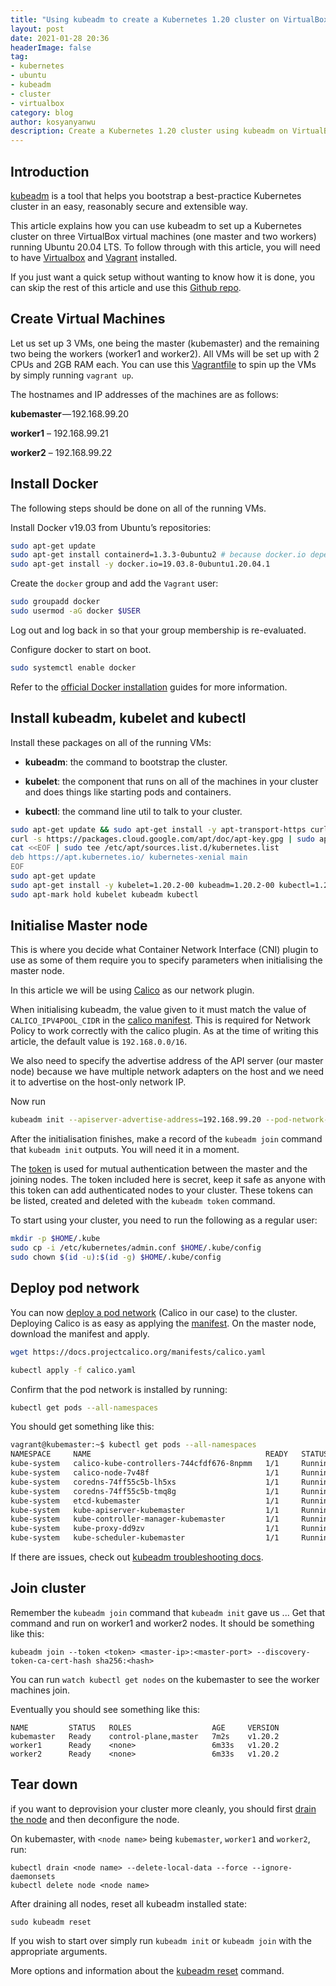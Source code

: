 ```yaml
---
title: "Using kubeadm to create a Kubernetes 1.20 cluster on VirtualBox with Ubuntu"
layout: post
date: 2021-01-28 20:36
headerImage: false
tag:
- kubernetes
- ubuntu
- kubeadm
- cluster
- virtualbox
category: blog
author: kosyanyanwu
description: Create a Kubernetes 1.20 cluster using kubeadm on VirtualBox virtual machines running Ubuntu 20.04 LTS.
---
```


## Introduction
[kubeadm](https://kubernetes.io/docs/reference/setup-tools/kubeadm/) is a tool that helps you bootstrap a best-practice Kubernetes cluster in an easy, reasonably secure and extensible way.

This article explains how you can use kubeadm to set up a Kubernetes cluster on three VirtualBox virtual machines (one master and two workers) running Ubuntu 20.04 LTS. To follow through with this article, you will need to have [Virtualbox](https://www.virtualbox.org/) and [Vagrant](https://www.vagrantup.com/) installed.

If you just want a quick setup without wanting to know how it is done, you can skip the rest of this article and use this [Github repo](https://github.com/kosyfrances/kubeclust).

## Create Virtual Machines
Let us set up 3 VMs, one being the master (kubemaster) and the remaining two being the workers (worker1 and worker2). All VMs will be set up with 2 CPUs and 2GB RAM each.  You can use this [Vagrantfile](https://github.com/kosyfrances/kubeclust/blob/master/Vagrantfile) to spin up the VMs by simply running `vagrant up`.

The hostnames and IP addresses of the machines are as follows:

**kubemaster** — 192.168.99.20

**worker1** – 192.168.99.21

**worker2** – 192.168.99.22


## Install Docker
The following steps should be done on all of the running VMs.

Install Docker v19.03 from Ubuntu’s repositories:
```sh
sudo apt-get update
sudo apt-get install containerd=1.3.3-0ubuntu2 # because docker.io depends on it
sudo apt-get install -y docker.io=19.03.8-0ubuntu1.20.04.1
```
Create the `docker` group and add the `Vagrant` user:

```sh
sudo groupadd docker
sudo usermod -aG docker $USER
```

Log out and log back in so that your group membership is re-evaluated.

Configure docker to start on boot.
```sh
sudo systemctl enable docker
```

Refer to the [official Docker installation](https://docs.docker.com/install/linux/linux-postinstall/) guides for more information.

## Install kubeadm, kubelet and kubectl
Install these packages on all of the running VMs:

* **kubeadm**: the command to bootstrap the cluster.

* **kubelet**: the component that runs on all of the machines in your cluster and does things like starting pods and containers.

* **kubectl**: the command line util to talk to your cluster.

```sh
sudo apt-get update && sudo apt-get install -y apt-transport-https curl
curl -s https://packages.cloud.google.com/apt/doc/apt-key.gpg | sudo apt-key add -
cat <<EOF | sudo tee /etc/apt/sources.list.d/kubernetes.list
deb https://apt.kubernetes.io/ kubernetes-xenial main
EOF
sudo apt-get update
sudo apt-get install -y kubelet=1.20.2-00 kubeadm=1.20.2-00 kubectl=1.20.2-00
sudo apt-mark hold kubelet kubeadm kubectl
```

## Initialise Master node
This is where you decide what Container Network Interface (CNI) plugin to use as some of them require you to specify parameters when initialising the master node.

In this article we will be using [Calico](https://docs.projectcalico.org/v3.1/getting-started/kubernetes/) as our network plugin.

When initialising kubeadm, the value given to it must match the value of `CALICO_IPV4POOL_CIDR` in the [calico manifest](https://docs.projectcalico.org/manifests/calico.yaml). This is required for Network Policy to work correctly with the calico plugin. As at the time of writing this article, the default value is `192.168.0.0/16`.

We also need to specify the advertise address of the API server (our master node) because we have multiple network adapters on the host and we need it to advertise on the host-only network IP.

Now run
```sh
kubeadm init --apiserver-advertise-address=192.168.99.20 --pod-network-cidr=192.168.0.0/16
```

After the initialisation finishes, make a record of the `kubeadm join` command that `kubeadm init` outputs. You will need it in a moment.

The [token](https://kubernetes.io/docs/reference/setup-tools/kubeadm/kubeadm-token/) is used for mutual authentication between the master and the joining nodes. The token included here is secret, keep it safe as anyone with this token can add authenticated nodes to your cluster. These tokens can be listed, created and deleted with the `kubeadm token` command.

To start using your cluster, you need to run the following as a regular user:
```sh
mkdir -p $HOME/.kube
sudo cp -i /etc/kubernetes/admin.conf $HOME/.kube/config
sudo chown $(id -u):$(id -g) $HOME/.kube/config
```

## Deploy pod network
You can now [deploy a pod network](https://kubernetes.io/docs/concepts/cluster-administration/addons/) (Calico in our case) to the cluster. Deploying Calico is as easy as applying the [manifest](https://docs.projectcalico.org/manifests/calico.yaml). On the master node, download the manifest and apply.
```sh
wget https://docs.projectcalico.org/manifests/calico.yaml

kubectl apply -f calico.yaml
```

Confirm that the pod network is installed by running:
```sh
kubectl get pods --all-namespaces
```

You should get something like this:
```sh
vagrant@kubemaster:~$ kubectl get pods --all-namespaces
NAMESPACE     NAME                                       READY   STATUS    RESTARTS   AGE
kube-system   calico-kube-controllers-744cfdf676-8npmm   1/1     Running   0          3m56s
kube-system   calico-node-7v48f                          1/1     Running   0          3m56s
kube-system   coredns-74ff55c5b-lh5xs                    1/1     Running   0          11m
kube-system   coredns-74ff55c5b-tmq8g                    1/1     Running   0          11m
kube-system   etcd-kubemaster                            1/1     Running   0          11m
kube-system   kube-apiserver-kubemaster                  1/1     Running   0          11m
kube-system   kube-controller-manager-kubemaster         1/1     Running   0          11m
kube-system   kube-proxy-dd9zv                           1/1     Running   0          11m
kube-system   kube-scheduler-kubemaster                  1/1     Running   0          11m
```

If there are issues, check out [kubeadm troubleshooting docs](https://kubernetes.io/docs/setup/independent/troubleshooting-kubeadm/).


## Join cluster
Remember the `kubeadm join` command that `kubeadm init` gave us ... Get that command and run on worker1 and worker2 nodes. It should be something like this:
```
kubeadm join --token <token> <master-ip>:<master-port> --discovery-token-ca-cert-hash sha256:<hash>
```
You can run `watch kubectl get nodes` on the kubemaster to see the worker machines join.

Eventually you should see something like this:
```
NAME         STATUS   ROLES                  AGE     VERSION
kubemaster   Ready    control-plane,master   7m2s    v1.20.2
worker1      Ready    <none>                 6m33s   v1.20.2
worker2      Ready    <none>                 6m33s   v1.20.2
```

## Tear down
 if you want to deprovision your cluster more cleanly, you should first [drain the node](https://kubernetes.io/docs/reference/generated/kubectl/kubectl-commands#drain) and then deconfigure the node.

On kubemaster, with `<node name>` being `kubemaster`, `worker1` and `worker2`, run:
```
kubectl drain <node name> --delete-local-data --force --ignore-daemonsets
kubectl delete node <node name>
```
After draining all nodes, reset all kubeadm installed state:
```
sudo kubeadm reset
```
If you wish to start over simply run `kubeadm init` or `kubeadm join` with the appropriate arguments.

More options and information about the [kubeadm reset](https://kubernetes.io/docs/reference/setup-tools/kubeadm/kubeadm-reset/) command.
